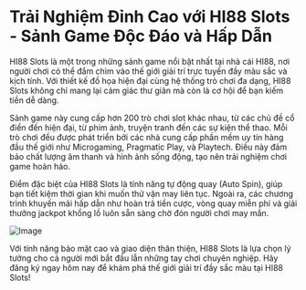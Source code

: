 # Trải Nghiệm Đỉnh Cao với HI88 Slots - Sảnh Game Độc Đáo và Hấp Dẫn

HI88 Slots là một trong những sảnh game nổi bật nhất tại nhà cái HI88, nơi người chơi có thể đắm chìm vào thế giới giải trí trực tuyến đầy màu sắc và kịch tính. Với thiết kế đồ họa hiện đại cùng hệ thống trò chơi đa dạng, HI88 Slots không chỉ mang lại cảm giác thư giãn mà còn là cơ hội để bạn kiếm tiền dễ dàng.

Sảnh game này cung cấp hơn 200 trò chơi slot khác nhau, từ các chủ đề cổ điển đến hiện đại, từ phim ảnh, truyện tranh đến các sự kiện thể thao. Mỗi trò chơi đều được phát triển bởi các nhà cung cấp phần mềm uy tín hàng đầu thế giới như Microgaming, Pragmatic Play, và Playtech. Điều này đảm bảo chất lượng âm thanh và hình ảnh sống động, tạo nên trải nghiệm chơi game hoàn hảo.

Điểm đặc biệt của HI88 Slots là tính năng tự động quay (Auto Spin), giúp bạn tiết kiệm thời gian khi muốn thử vận may liên tục. Ngoài ra, các chương trình khuyến mãi hấp dẫn như hoàn trả tiền cược, vòng quay miễn phí và giải thưởng jackpot khổng lồ luôn sẵn sàng chờ đón người chơi may mắn.

![Image](https://github.com/user-attachments/assets/bd51ea9f-0666-407b-a7a7-98ead6de688c)

Với tính năng bảo mật cao và giao diện thân thiện, HI88 Slots là lựa chọn lý tưởng cho cả người mới bắt đầu lẫn những tay chơi chuyên nghiệp. Hãy đăng ký ngay hôm nay để khám phá thế giới giải trí đầy sắc màu tại HI88 Slots!